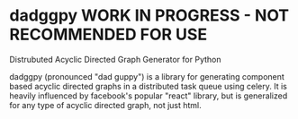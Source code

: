 # dadggpy WORK IN PROGRESS - NOT RECOMMENDED FOR USE
Distrubuted Acyclic Directed Graph Generator for Python

dadggpy (pronounced "dad guppy") is a library for generating component based acyclic directed graphs in a distributed task queue using celery. It is heavily influenced by facebook's popular "react" library, but is generalized for any type of acyclic directed graph, not just html.
